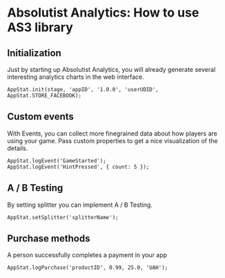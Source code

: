 Absolutist Analytics: How to use AS3 library
================================

Initialization
--------------------------------
Just by starting up Absolutist Analytics, you will already generate several interesting analytics charts in the web interface.
    
    AppStat.init(stage, 'appID', '1.0.0', 'userUDID', AppStat.STORE_FACEBOOK);
    
Custom events
--------------------------------
With Events, you can collect more finegrained data about how players are using your game. Pass custom properties to get a nice visualization of the details.
	
    AppStat.logEvent('GameStarted');
    AppStat.logEvent('HintPressed', { count: 5 });
    
A / B Testing
--------------------------------
By setting splitter you can implement A / B Testing.
	
    AppStat.setSplitter('splitterName');

Purchase methods
--------------------------------
A person successfully completes a payment in your app
	
    AppStat.logPurchase('productID', 0.99, 25.0, 'UAH');
    